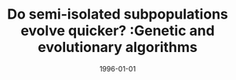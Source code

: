 ---
# Documentation: https://wowchemy.com/docs/managing-content/

title: Do semi-isolated subpopulations evolve quicker? :Genetic and evolutionary algorithms
subtitle: ''
summary: ''
authors:
- kwasnicka
- markowska-kaczmar
tags: []
categories: []
date: '1996-01-01'
lastmod: 2022-10-07T04:56:20Z
featured: false
draft: false

# Featured image
# To use, add an image named `featured.jpg/png` to your page's folder.
# Focal points: Smart, Center, TopLeft, Top, TopRight, Left, Right, BottomLeft, Bottom, BottomRight.
image:
  caption: ''
  focal_point: ''
  preview_only: false

# Projects (optional).
#   Associate this post with one or more of your projects.
#   Simply enter your project's folder or file name without extension.
#   E.g. `projects = ["internal-project"]` references `content/project/deep-learning/index.md`.
#   Otherwise, set `projects = []`.
projects: []
publishDate: '2022-10-07T04:56:19.123462Z'
publication_types:
- '1'
abstract: ''
publication: "*Mendel '96. 2nd International Mendel Conference on Genetic Algorithms,\
  \ Brno, Czech Republic, June 26-28, 1996.*"
---